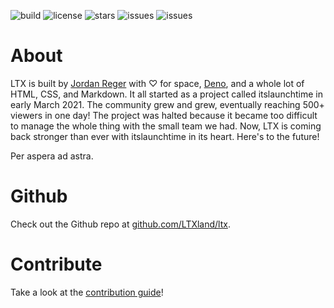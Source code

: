 ![build](https://img.shields.io/github/workflow/status/LTXland/ltx/Deno?color=ff9a51) ![license](https://img.shields.io/github/license/LTXland/ltx?color=ff9a51) ![stars](https://img.shields.io/github/stars/LTXland/ltx?color=ff9a51) ![issues](https://img.shields.io/github/issues/LTXland/ltx?color=ff9a51) ![issues](https://img.shields.io/tokei/lines/github/LTXland/ltx?color=ff9a51)

# About
LTX is built by [Jordan Reger](https://jordanreger.com) with ♡ for space, [Deno](https://deno.land), and a whole lot of HTML, CSS, and Markdown. It all started as a project called itslaunchtime in early March 2021. The community grew and grew, eventually reaching 500+ viewers in one day! The project was halted because it became too difficult to manage the whole thing with the small team we had. Now, LTX is coming back stronger than ever with itslaunchtime in its heart. Here's to the future!

Per aspera ad astra.

# Github
Check out the Github repo at [github.com/LTXland/ltx](https://github.com/LTXland/LTX).
# Contribute
Take a look at the [contribution guide](/contributing)!